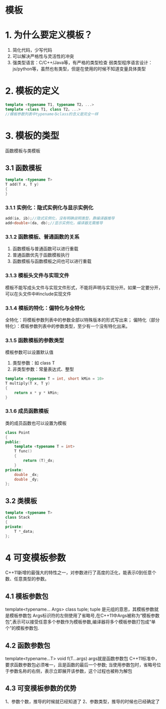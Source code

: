 # 模板

# 1. 为什么要定义模板？
1. 简化代码，少写代码
2. 可以解决严格性与灵活性的冲突
3. 强类型语言：C/C++/Java等，有严格的类型检查
弱类型程序语言设计：js/python等，虽然也有类型，但是在使用的时候不知道变量具体类型

# 2. 模板的定义
```c++
template <typename T1, typename T2，...>
template <class T1, class T2，...>
//模板参数列表中typename与class的含义是完全一样
```

# 3. 模板的类型
函数模板与类模板

## 3.1 函数模板
```c++
template <typename T>
T add(T x, T y)
{
}
```
### 3.1.1 实例化：隐式实例化与显示实例化
```c++
add(ia, ib);//隐式实例化，没有明确说明类型，靠编译器推导
add<double>(da, db);//显示实例化，编译器无需推导
```

### 3.1.2 函数模板、普通函数的关系
1. 函数模板与普通函数可以进行重载
2. 普通函数优先于函数模板执行
3. 函数模板与函数模板之间也可以进行重载

### 3.1.3 模板头文件与实现文件
模板不能写成头文件与实现文件形式，不能将声明与实现分开。如果一定要分开，可以在头文件中#include实现文件

### 3.1.4 模板的特化：偏特化与全特化
全特化：将模板参数列表中的参数全部以特殊版本的形式写出来；
偏特化（部分特化）：模板参数列表中的参数类型，至少有一个没有特化出来。

### 3.1.5 函数模板的参数类型
模板参数可以设置默认值
1. 类型参数：如 class T 
2. 非类型参数：常量表达式、整型
```c++
template <typename T = int, short kMin = 10>
T multiply(T x, T y)
{
    return x * y * kMin;
}
```

### 3.1.6 成员函数模板
类的成员函数也可以设置为模板
```c++
class Point
{
public:
    template <typename T = int>
    T func()
    {
        return (T)_dx;
    }
private:
    double _dx;
    double _dy;
};
```

## 3.2 类模板
```c++
template <typename T>
class Stack
{
private:
    T *_data;
};
```

# 4 可变模板参数
C++11新增的最强大的特性之一，对参数进行了高度的泛化，能表示0到任意个数、任意类型的参数。

## 4.1 模板参数包
template<typename… Args> 
class tuple;
tuple 是元组的意思，其模板参数就是模板参数包
Args标识符的左侧使用了省略号,在C++11中Args被称为“模板参数包”,表示可以接受任意多个参数作为模板参数,编译器将多个模板参数打包成“单个”的模板参数包.

## 4.2 函数参数包
template<typename…T> 
void f(T…args)
args就是函数参数包
C++11标准中，要求函数参数包必须唯一，且是函数的最后一个参数;
当使用参数包时，省略号位于参数名称的右侧，表示立即展开该参数，这个过程也被称为解包

## 4.3 可变模板参数的优势
1、参数个数，推导的时候就已经知道了
2、参数类型，推导的时候也已经确定了
